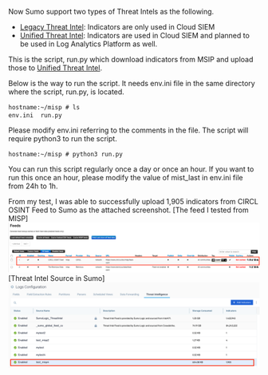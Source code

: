 Now Sumo support two types of Threat Intels as the following.
* [Legacy Threat Intel](https://help.sumologic.com/docs/cse/administration/create-custom-threat-intel-source/): Indicators are only used in Cloud SIEM
* [Unified Threat Intel](https://help.sumologic.com/docs/security/threat-intelligence/upload-formats/): Indicators are used in Cloud SIEM and planned to be used in Log Analytics Platform as well.

This is the script, run.py which download indicators from MSIP and upload those to [Unified Threat Intel](https://help.sumologic.com/docs/security/threat-intelligence/upload-formats/).

Below is the way to run the script.
It needs env.ini file in the same directory where the script, run.py, is located.

```
hostname:~/misp # ls
env.ini  run.py
```

Please modify env.ini referring to the comments in the file.
The script will require python3 to run the script.
```
hostname:~/misp # python3 run.py
```
You can run this script regularly once a day or once an hour. If you want to run this once an hour, please modify the value of mist_last in env.ini file from 24h to 1h.

From my test, I was able to successfully upload 1,905 indicators from CIRCL OSINT Feed to Sumo as the attached screenshot.
[The feed I tested from MISP]
![The feed I tested from MISP](screenshots/MispFeed.png)
[Threat Intel Source in Sumo]
![Threat Intel Source in Sumo](screenshots/Sumo_TI.png)